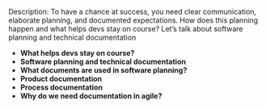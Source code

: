 Description: 
To have a chance at success, you need clear communication, elaborate planning, and documented expectations. How does this planning happen and what helps devs stay on course? Let’s talk about software planning and technical documentation

- **What helps devs stay on course?** 
- **Software planning and technical documentation** 
- **What documents are used in software planning?** 
- **Product documentation** 
- **Process documentation**
- **Why do we need documentation in agile?**

